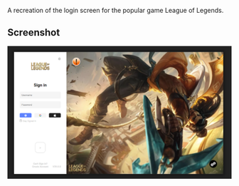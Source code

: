 A recreation of the login screen for the popular game League of Legends.

## Screenshot
<div align="center">
  <a href="demo.png">
    <img src="demo.png" alt="Logo">
  </a>
 </div>
